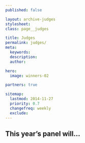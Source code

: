 ```yaml
---
published: false

layout: archive-judges
stylesheet:
class: page__judges

title: Judges
permalink: judges/
meta:
  keywords:
  description:
  author:

hero:
  image: winners-02

partners: true

sitemap:
  lastmod: 2014-11-27
  priority: 0.7
  changefreq: weekly
  exclude:
---
```


## This year&rsquo;s panel will...


